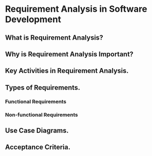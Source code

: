 # Requirement Analysis in Software Development

## What is Requirement Analysis?

## Why is Requirement Analysis Important?

## Key Activities in Requirement Analysis.

## Types of Requirements.

### Functional Requirements 

### Non-functional Requirements

## Use Case Diagrams.

## Acceptance Criteria.
